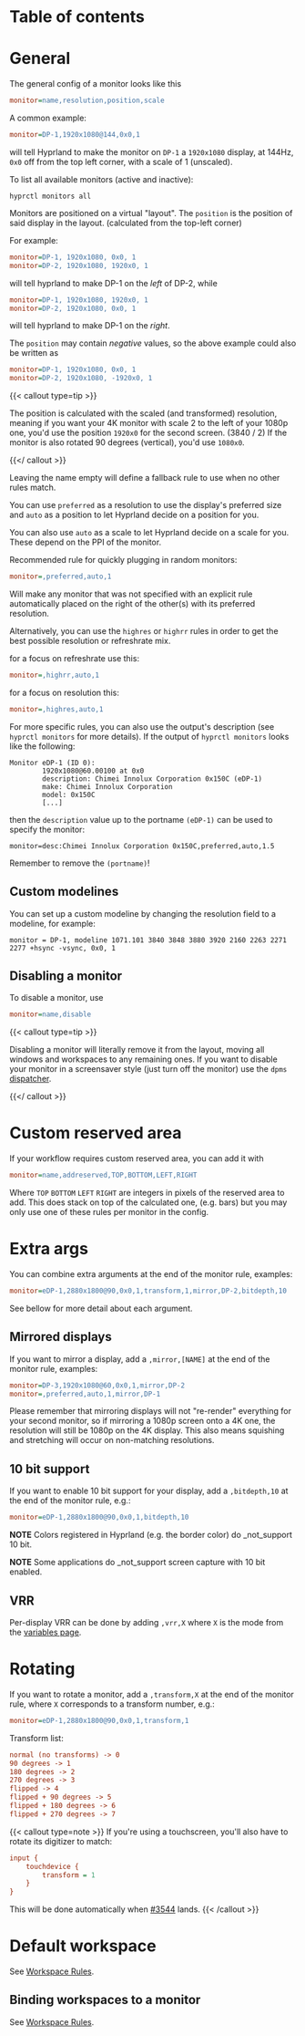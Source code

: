 # Table of contents


# General

The general config of a monitor looks like this

```ini
monitor=name,resolution,position,scale
```

A common example:

```ini
monitor=DP-1,1920x1080@144,0x0,1
```

will tell Hyprland to make the monitor on `DP-1` a `1920x1080` display, at 144Hz,
`0x0` off from the top left corner, with a scale of 1 (unscaled).

To list all available monitors (active and inactive):

```shell
hyprctl monitors all
```

Monitors are positioned on a virtual "layout". The `position` is the position of 
said display in the layout. (calculated from the top-left corner)

For example:
```ini
monitor=DP-1, 1920x1080, 0x0, 1
monitor=DP-2, 1920x1080, 1920x0, 1
```
will tell hyprland to make DP-1 on the _left_ of DP-2, while
```ini
monitor=DP-1, 1920x1080, 1920x0, 1
monitor=DP-2, 1920x1080, 0x0, 1
```
will tell hyprland to make DP-1 on the _right_.

The `position` may contain _negative_ values, so the above example could also be
written as
```ini
monitor=DP-1, 1920x1080, 0x0, 1
monitor=DP-2, 1920x1080, -1920x0, 1
```

{{< callout type=tip >}}

The position is calculated with the scaled (and transformed) resolution, meaning if
you want your 4K monitor with scale 2 to the left of your 1080p one, you'd use
the position `1920x0` for the second screen. (3840 / 2)
If the monitor is also rotated 90 degrees (vertical), you'd use `1080x0`.

{{</ callout >}}

Leaving the name empty will define a fallback rule to use when no other rules
match.

You can use `preferred` as a resolution to use the display's preferred size and
`auto` as a position to let Hyprland decide on a position for you.

You can also use `auto` as a scale to let Hyprland decide on a scale for you. These
depend on the PPI of the monitor.

Recommended rule for quickly plugging in random monitors:

```ini
monitor=,preferred,auto,1
```

Will make any monitor that was not specified with an explicit rule automatically
placed on the right of the other(s) with its preferred resolution.

Alternatively, you can use the `highres` or `highrr` rules in order to get the
best possible resolution or refreshrate mix.

for a focus on refreshrate use this:

```ini
monitor=,highrr,auto,1
```

for a focus on resolution this:

```ini
monitor=,highres,auto,1
```

For more specific rules, you can also use the output's description
(see `hyprctl monitors` for more details).
If the output of `hyprctl monitors` looks like the following:

```
Monitor eDP-1 (ID 0):
        1920x1080@60.00100 at 0x0
        description: Chimei Innolux Corporation 0x150C (eDP-1)
        make: Chimei Innolux Corporation
        model: 0x150C
        [...]
```

then the `description` value up to the portname `(eDP-1)` can be used
to specify the monitor:

```
monitor=desc:Chimei Innolux Corporation 0x150C,preferred,auto,1.5
```

Remember to remove the `(portname)`!

## Custom modelines

You can set up a custom modeline by changing the resolution field to a modeline, for example:

```
monitor = DP-1, modeline 1071.101 3840 3848 3880 3920 2160 2263 2271 2277 +hsync -vsync, 0x0, 1
```

## Disabling a monitor

To disable a monitor, use

```ini
monitor=name,disable
```

{{< callout type=tip >}}

Disabling a monitor will literally remove it from the layout, moving all windows and workspaces
to any remaining ones. If you want to disable your monitor in a screensaver style (just turn
off the monitor) use the `dpms` [dispatcher](../Dispatchers).

{{</ callout >}}

# Custom reserved area

If your workflow requires custom reserved area, you can add it with

```ini
monitor=name,addreserved,TOP,BOTTOM,LEFT,RIGHT
```

Where `TOP` `BOTTOM` `LEFT` `RIGHT` are integers in pixels of the reserved area
to add. This does stack on top of the calculated one, (e.g. bars) but you may
only use one of these rules per monitor in the config.

# Extra args

You can combine extra arguments at the end of the monitor rule, examples:
```ini
monitor=eDP-1,2880x1800@90,0x0,1,transform,1,mirror,DP-2,bitdepth,10
```
See bellow for more detail about each argument.

## Mirrored displays

If you want to mirror a display, add a `,mirror,[NAME]` at the end of the monitor
rule, examples:

```ini
monitor=DP-3,1920x1080@60,0x0,1,mirror,DP-2
monitor=,preferred,auto,1,mirror,DP-1
```

Please remember that mirroring displays will not "re-render" everything for your
second monitor, so if mirroring a 1080p screen onto a 4K one, the resolution
will still be 1080p on the 4K display. This also means squishing and stretching
will occur on non-matching resolutions.

## 10 bit support

If you want to enable 10 bit support for your display, add a `,bitdepth,10` at the
end of the monitor rule, e.g.:
```ini
monitor=eDP-1,2880x1800@90,0x0,1,bitdepth,10
```
**NOTE** Colors registered in Hyprland (e.g. the border color) do _not_support 10 bit.

**NOTE** Some applications do _not_support screen capture with 10 bit enabled.

## VRR

Per-display VRR can be done by adding `,vrr,X` where `X` is the mode from the [variables page](../Variables).

# Rotating

If you want to rotate a monitor, add a `,transform,X` at the end
of the monitor rule, where `X` corresponds to a transform number, e.g.:
```ini
monitor=eDP-1,2880x1800@90,0x0,1,transform,1
```

Transform list:
```ini
normal (no transforms) -> 0
90 degrees -> 1
180 degrees -> 2
270 degrees -> 3
flipped -> 4
flipped + 90 degrees -> 5
flipped + 180 degrees -> 6
flipped + 270 degrees -> 7
```

{{< callout type=note >}}
If you're using a touchscreen, you'll also have to rotate its digitizer to match: 

```ini
input {
    touchdevice {
        transform = 1
    }
}
```

This will be done automatically when [#3544](https://github.com/hyprwm/Hyprland/pull/3544) lands.
{{< /callout >}}

# Default workspace

See [Workspace Rules](../Workspace-Rules).

## Binding workspaces to a monitor

See [Workspace Rules](../Workspace-Rules).
